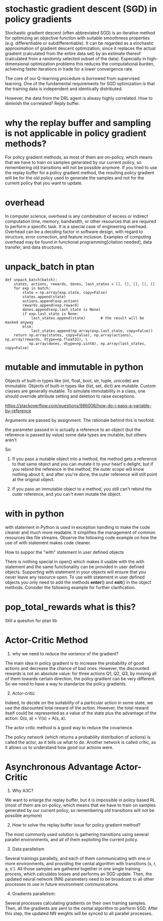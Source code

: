 # stochastic gradient descent (SGD) in policy gradients

Stochastic gradient descent (often abbreviated SGD) is an iterative method for optimizing an objective function with suitable smoothness properties (e.g. differentiable or subdifferentiable). It can be regarded as a stochastic approximation of gradient descent optimization, since it replaces the actual gradient (calculated from the entire data set) by an estimate thereof (calculated from a randomly selected subset of the data). Especially in high-dimensional optimization problems this reduces the computational burden, achieving faster iterations in trade for a lower convergence rate.

The core of our Q-learning procedure is borrowed from supervised learning. One of the fundamental requirements for SGD optimization is that the training data is independent and identically distributed.

However, the data from the DRL agent is alwasy highly correlated. How to diminish the correlated? Reply buffer.


# why the replay buffer and sampling is not applicable in policy gradient methods?

For policy gradient methods, as most of them are on-policy, which means that we have to train on samples generated by our current policy, so remembering old transitions will not be possible anymore. If you tried to use the replay buffer for a policy gradient method, the resulting policy gradient will be for the old policy used to generate the samples and not for the current policy that you want to update.

# overhead 

In computer science, overhead is any combination of excess or indirect computation time, memory, bandwidth, or other resources that are required to perform a specific task. It is a special case of engineering overhead. Overhead can be a deciding factor in software design, with regard to structure, error correction, and feature inclusion. Examples of computing overhead may be found in functional programming[citation needed], data transfer, and data structures.

# unpack_batch in ptan

```
def unpack_batch(batch):
    states, actions, rewards, dones, last_states = [], [], [], [], []
    for exp in batch:
        state = np.array(exp.state, copy=False)
        states.append(state)
        actions.append(exp.action)
        rewards.append(exp.reward)
        dones.append(exp.last_state is None)
        if exp.last_state is None:
            last_states.append(state)       # the result will be masked anyway
        else:
            last_states.append(np.array(exp.last_state, copy=False))
    return np.array(states, copy=False), np.array(actions), np.array(rewards, dtype=np.float32), \
           np.array(dones, dtype=np.uint8), np.array(last_states, copy=False)
```

# mutable and immutable in python

Objects of built-in types like (int, float, bool, str, tuple, unicode) are immutable. Objects of built-in types like (list, set, dict) are mutable. Custom classes are generally mutable. To simulate immutability in a class, one should override attribute setting and deletion to raise exceptions.

https://stackoverflow.com/questions/986006/how-do-i-pass-a-variable-by-reference

Arguments are passed by assignment. The rationale behind this is twofold:

the parameter passed in is actually a reference to an object (but the reference is passed by value)
some data types are mutable, but others aren't

So:

1. If you pass a mutable object into a method, the method gets a reference to that same object and you can mutate it to your heart's delight, but if you rebind the reference in the method, the outer scope will know nothing about it, and after you're done, the outer reference will still point at the original object.

2. If you pass an immutable object to a method, you still can't rebind the outer reference, and you can't even mutate the object.

# with in python

with statement in Python is used in exception handling to make the code cleaner and much more readable. It simplifies the management of common resources like file streams. Observe the following code example on how the use of with statement makes code cleaner.

How to suppor the "with" statement in user defined objects

There is nothing special in open() which makes it usable with the with statement and the same functionality can be provided in user defined objects. Supporting with statement in your objects will ensure that you never leave any resource open.
To use with statement in user defined objects you only need to add the methods __enter__() and __exit__() in the object methods. Consider the following example for further clarification.

# pop_total_rewards what is this?

Still a quesiton for ptan lib

# Actor-Critic Method

1. why we need to reduce the *variance* of the gradient?

The main idea in policy gradient is to increase the probability of good actions and decrease the chance of bad ones. However, the discounted rewards is not an absolute value: for three actions Q1, Q2, Q3, by moving all of them towards certain direction, the policy gradient can be very different. So we need to have a way to standarize the policy gradients.

2. Actor-critic

Indeed, to decide on the suitability of a particular action in some state, we use the discounted total reward of the action. However, the total reward itself could be represented as a value of the state plus the advantage of the action: Q(s, a) = V(s) + A(s, a).

The actor critic method is a good way to reduce the covarience.

The policy network (which returns a probability distribution of actions) is called the actor, as it tells us what to do. Another network is called critic, as it allows us to understand how good our actions were.


# Asynchronous Advantage Actor-Critic

1. Why A3C? 

We want to enlarge the replay buffer, but it is impossible in policy based RL (most of them are on-policy, which means that we have to train on samples generated by our current policy, so remembering old transitions will not be possible anymore)

2. How to solve the replay buffer issue for policy gradient method?

The most commonly used solution is gathering transitions using several parallel environments, and all of them exploiting the current policy.

3. Data parallelism

Several trainings parallelly, and each of them communicating with one or more environments, and providing the cental algorithm with transitions (s, r, a, s'). All those samples are gathered together in one single training process, which calculates losses and performs an SGD update. Then, the updated neural network (NN) parameters need to be broadcast to all other processes to use in future environment communications.

4. Gradients parallelism: 

Several processes calculating gradients on their own training samples. Then, all the gradients are sent to the cental algorithm to perform SGD. After this step, the updated NN weights will be synced to all parallel processes.
